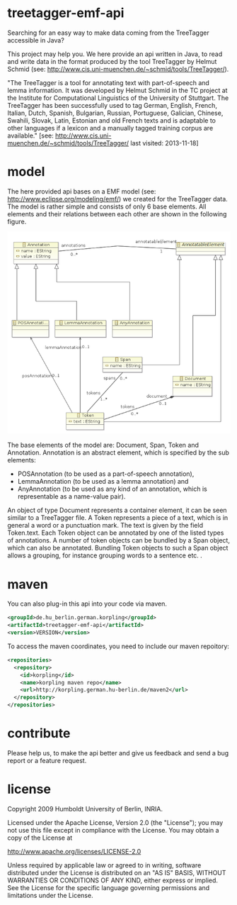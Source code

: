 treetagger-emf-api
==================

Searching for an easy way to make data coming from the TreeTagger accessible in Java?

This project may help you. We here provide an api written in Java, to read and write data in the format produced by the tool TreeTagger by Helmut Schmid (see: http://www.cis.uni-muenchen.de/~schmid/tools/TreeTagger/).

"The TreeTagger is a tool for annotating text with part-of-speech and lemma information. It was developed by Helmut Schmid in the TC project at the Institute for Computational Linguistics of the University of Stuttgart. The TreeTagger has been successfully used to tag German, English, French, Italian, Dutch, Spanish, Bulgarian, Russian, Portuguese, Galician, Chinese, Swahili, Slovak, Latin, Estonian and old French texts and is adaptable to other languages if a lexicon and a manually tagged training corpus are available." [see: http://www.cis.uni-muenchen.de/~schmid/tools/TreeTagger/ last visited: 2013-11-18]


model
===
The here provided api bases on a EMF model (see: http://www.eclipse.org/modeling/emf/) we created for the TreeTagger data. The model is rather simple and consists of only 6 base elements. All elements and their relations between each other are shown in the following figure.

![The model of the treetagger-emf-api in EMF, a UML near dialect](./src/main/resources/model/treetagger.png)

The base elements of the model are: Document, Span, Token and Annotation. Annotation is an abstract element, which is specified by the sub elements: 
* POSAnnotation (to be used as a part-of-speech annotation), 
* LemmaAnnotation (to be used as a lemma annotation) and 
* AnyAnnotation (to be used as any kind of an annotation, which is representable as a name-value pair). 

An object of type Document represents a container element, it can be seen similar to a TreeTagger file. A Token represents a piece of a text, which is in general a word or a punctuation mark. The text is given by the field Token.text. Each Token object can be annotated by one of the listed types of annotations. A number of token objects can be bundled by a Span object, which can also be annotated. Bundling Token objects to such a Span object allows a grouping, for instance grouping words to a sentence etc. .

maven
===
You can also plug-in this api into your code via maven. 

```xml
<groupId>de.hu_berlin.german.korpling</groupId>
<artifactId>treetagger-emf-api</artifactId>
<version>VERSION</version>
```

To access the maven coordinates, you need to include our maven repoitory:

```xml
<repositories>
  <repository>
    <id>korpling</id>
    <name>korpling maven repo</name>
    <url>http://korpling.german.hu-berlin.de/maven2</url>
  </repository>
</repositories>
```

contribute
===
Please help us, to make the api better and give us feedback and send a bug report or a feature request.

license
===
  Copyright 2009 Humboldt University of Berlin, INRIA.

  Licensed under the Apache License, Version 2.0 (the "License");
  you may not use this file except in compliance with the License.
  You may obtain a copy of the License at
 
  http://www.apache.org/licenses/LICENSE-2.0

  Unless required by applicable law or agreed to in writing, software
  distributed under the License is distributed on an "AS IS" BASIS,
  WITHOUT WARRANTIES OR CONDITIONS OF ANY KIND, either express or implied.
  See the License for the specific language governing permissions and
  limitations under the License.
